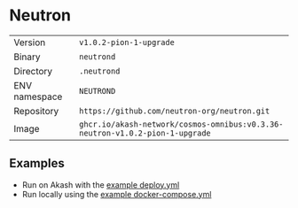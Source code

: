 # Neutron

| | |
|---|---|
|Version|`v1.0.2-pion-1-upgrade`|
|Binary|`neutrond`|
|Directory|`.neutrond`|
|ENV namespace|`NEUTROND`|
|Repository|`https://github.com/neutron-org/neutron.git`|
|Image|`ghcr.io/akash-network/cosmos-omnibus:v0.3.36-neutron-v1.0.2-pion-1-upgrade`|

## Examples

- Run on Akash with the [example deploy.yml](./deploy.yml)
- Run locally using the [example docker-compose.yml](./docker-compose.yml)
